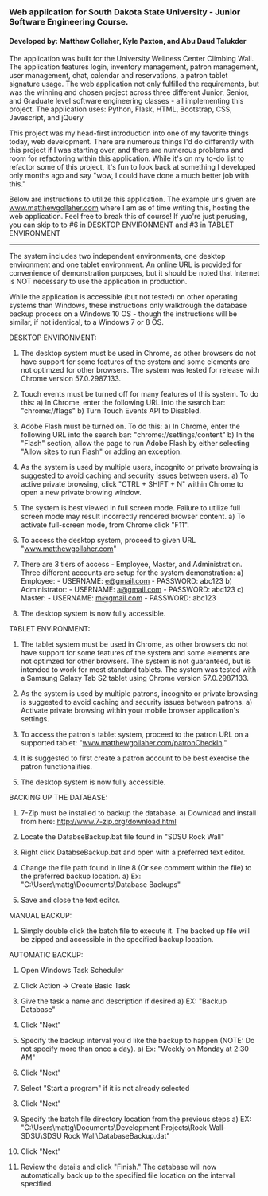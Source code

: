 <h3>
Web application for South Dakota State University - Junior Software Engineering Course.
</h3>

<h4>
Developed by: Matthew Gollaher, Kyle Paxton, and Abu Daud Talukder
</h4>

The application was built for the University Wellness Center Climbing Wall. The application features login, inventory management, patron management, user management, chat, calendar and reservations, a patron tablet signature usage. The web application not only fulfilled the requirements, but was the winning and chosen project across three different Junior, Senior, and Graduate level software engineering classes - all implementing this project. The application uses: Python, Flask, HTML, Bootstrap, CSS, Javascript, and jQuery

This project was my head-first introduction into one of my favorite things today, web development. There are numerous things I'd do differently with this project if I was starting over, and there are numerous problems and room for refactoring within this application. While it's on my to-do list to refactor some of this project, it's fun to look back at something I developed only months ago and say "wow, I could have done a much better job with this." 

Below are instructions to utilize this application. The example urls given are www.matthewgollaher.com where I am as of time writing this, hosting the web application. Feel free to break this of course! If yuo're just perusing, you can skip to to #6 in DESKTOP ENVIRONMENT and #3 in TABLET ENVIRONMENT

<hr/>

The system includes two independent environments, one desktop environment and one tablet environment. An online
URL is provided for convenience of demonstration purposes, but it should be noted that Internet is NOT necessary
to use the application in production. 

While the application is accessible (but not tested) on other operating systems than Windows, these instructions only
walktrough the database backup process on a Windows 10 OS - though the instructions will be similar, if not identical,
to a Windows 7 or 8 OS.


DESKTOP ENVIRONMENT: 

1. The desktop system must be used in Chrome, as other browsers do not have support for some features of the system and some
   elements are not optimzed for other browsers. The system was tested for release with Chrome version 57.0.2987.133.

2. Touch events must be turned off for many features of this system. To do this:
	a) In Chrome, enter the following URL into the search bar: "chrome://flags"
	b) Turn Touch Events API to Disabled.

3. Adobe Flash must be turned on. To do this:
	a) In Chrome, enter the following URL into the search bar: "chrome://settings/content"
	b) In the "Flash" section, allow the page to run Adobe Flash by either selecting "Allow sites to run Flash" or adding an exception.

4. As the system is used by multiple users, incognito or private browsing is suggested to avoid caching and security issues between users. 
	a) To active private browsing, click "CTRL + SHIFT + N" within Chrome to open a new
           private browing window. 

5. The system is best viewed in full screen mode. Failure to utilize full screen mode may result incorrectly rendered browser content.
        a) To activate full-screen mode, from Chrome click "F11".

6. To access the desktop system, proceed to given URL "www.matthewgollaher.com"

7. There are 3 tiers of access - Employee, Master, and Administration. Three different accounts are setup for the system demonstration:
	a) Employee:
	    - USERNAME: e@gmail.com
	    - PASSWORD: abc123
	b) Administrator:
	    - USERNAME: a@gmail.com
            - PASSWORD: abc123
        c) Master:
	    - USERNAME: m@gmail.com
            - PASSWORD: abc123

8. The desktop system is now fully accessible.

TABLET ENVIRONMENT: 

1. The tablet system must be used in Chrome, as other browsers do not have support for some features of the system and some elements are 
   not optimzed for other browsers. The system is not guaranteed, but is intended to work for most standard tablets. The system
   was tested with a Samsung Galaxy Tab S2 tablet using Chrome version 57.0.2987.133.

2. As the system is used by multiple patrons, incognito or private browsing is suggested to avoid caching and security issues between patrons.
	a) Activate private browsing within your mobile browser application's settings.

3. To access the patron's tablet system, proceed to the patron URL on a supported tablet: "www.matthewgollaher.com/patronCheckIn."

4. It is suggested to first create a patron account to be best exercise the patron functionalities. 

5. The desktop system is now fully accessible.


BACKING UP THE DATABASE:

1) 7-Zip must be installed to backup the database.
	a) Download and install from here: http://www.7-zip.org/download.html

1) Locate the DatabseBackup.bat file found in "SDSU Rock Wall\"

2) Right click DatabseBackup.bat and open with a preferred text editor.

3) Change the file path found in line 8 (Or see comment within the file) to the preferred backup location.
	a) Ex: "C:\Users\mattg\Documents\Database Backups"

4) Save and close the text editor.


MANUAL BACKUP: 

1) Simply double click the batch file to execute it. The backed up file will be zipped and accessible in the specified backup location.

AUTOMATIC BACKUP:

1) Open Windows Task Scheduler

2) Click Action -> Create Basic Task

3) Give the task a name and description if desired
	a) EX: "Backup Database"

4) Click "Next"

5) Specify the backup interval you'd like the backup to happen (NOTE: Do not specify more than once a day).
	a) Ex: "Weekly on Monday at 2:30 AM"

6) Click "Next"

7) Select "Start a program" if it is not already selected

8) Click "Next"

9) Specify the batch file directory location from the previous steps
	a) EX: "C:\Users\mattg\Documents\Development Projects\Rock-Wall-SDSU\SDSU Rock Wall\DatabaseBackup.dat"

10) Click "Next"

11) Review the details and click "Finish." The database will now automatically back up to the specified file location on the interval specified. 
